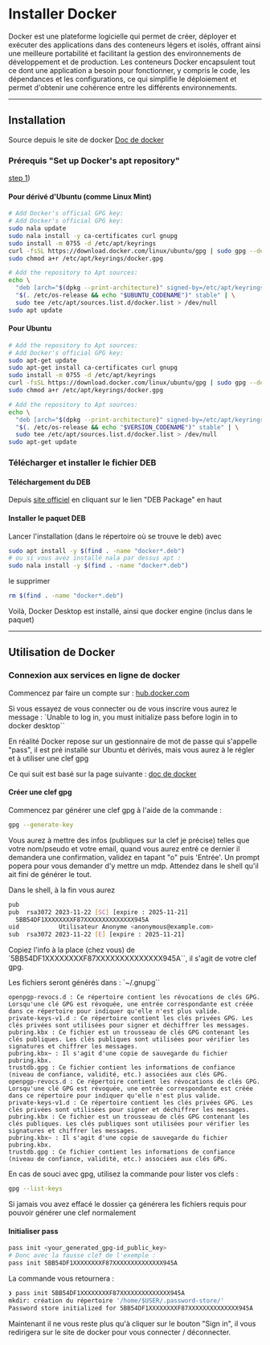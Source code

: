 # Installer Docker

Docker est une plateforme logicielle qui permet de créer, déployer et exécuter des applications dans des conteneurs légers et isolés, offrant ainsi une meilleure portabilité et facilitant la gestion des environnements de développement et de production. Les conteneurs Docker encapsulent tout ce dont une application a besoin pour fonctionner, y compris le code, les dépendances et les configurations, ce qui simplifie le déploiement et permet d'obtenir une cohérence entre les différents environnements.

________________________________________________________

## Installation

Source depuis le site de docker [Doc de docker](https://docs.docker.com/desktop/install/linux-install/)

### Prérequis "Set up Docker's apt repository"

[step 1](https://docs.docker.com/engine/install/ubuntu/#install-using-the-repository))

#### Pour dérivé d'Ubuntu (comme Linux Mint)

```bash
# Add Docker's official GPG key:
# Add Docker's official GPG key:
sudo nala update
sudo nala install -y ca-certificates curl gnupg
sudo install -m 0755 -d /etc/apt/keyrings
curl -fsSL https://download.docker.com/linux/ubuntu/gpg | sudo gpg --dearmor -o /etc/apt/keyrings/docker.gpg
sudo chmod a+r /etc/apt/keyrings/docker.gpg

# Add the repository to Apt sources:
echo \
  "deb [arch="$(dpkg --print-architecture)" signed-by=/etc/apt/keyrings/docker.gpg] https://download.docker.com/linux/ubuntu \
  "$(. /etc/os-release && echo "$UBUNTU_CODENAME")" stable" | \
  sudo tee /etc/apt/sources.list.d/docker.list > /dev/null
sudo apt update
```

#### Pour Ubuntu

```bash
# Add the repository to Apt sources:
# Add Docker's official GPG key:
sudo apt-get update
sudo apt-get install ca-certificates curl gnupg
sudo install -m 0755 -d /etc/apt/keyrings
curl -fsSL https://download.docker.com/linux/ubuntu/gpg | sudo gpg --dearmor -o /etc/apt/keyrings/docker.gpg
sudo chmod a+r /etc/apt/keyrings/docker.gpg

# Add the repository to Apt sources:
echo \
  "deb [arch="$(dpkg --print-architecture)" signed-by=/etc/apt/keyrings/docker.gpg] https://download.docker.com/linux/ubuntu \
  "$(. /etc/os-release && echo "$VERSION_CODENAME")" stable" | \
  sudo tee /etc/apt/sources.list.d/docker.list > /dev/null
sudo apt-get update
```

### Télécharger et installer le fichier DEB

#### Téléchargement du DEB

Depuis [site officiel](https://docs.docker.com/desktop/install/ubuntu/) en cliquant sur le lien "DEB Package" en haut

#### Installer le paquet DEB

Lancer l'installation (dans le répertoire où se trouve le deb) avec

```bash
sudo apt install -y $(find . -name "docker*.deb")
# ou si vous avez installé nala par dessus apt :
sudo nala install -y $(find . -name "docker*.deb")
```

le supprimer

```bash
rm $(find . -name "docker*.deb")
```

Voilà, Docker Desktop est installé, ainsi que docker engine (inclus dans le paquet)

________________________________________________________

## Utilisation de Docker

### Connexion aux services en ligne de docker

Commencez par faire un compte sur :
[hub.docker.com](https://hub.docker.com/signup)

Si vous essayez de vous connecter ou de vous inscrire vous aurez le message :
`Unable to log in, you must initialize pass before login in to docker desktop``

En réalité Docker repose sur un gestionnaire de mot de passe qui s'appelle "pass", il est pré installé sur Ubuntu et dérivés, mais vous aurez à le régler et à utiliser une clef gpg

Ce qui suit est basé sur la page suivante :
[doc de docker](https://docs.docker.com/desktop/get-started/#credentials-management-for-linux-users)

#### Créer une clef gpg

Commencez par générer une clef gpg à l'aide de la commande :

```bash
gpg --generate-key
```

Vous aurez à mettre des infos (publiques sur la clef je précise) telles que votre nom/pseudo et votre email, quand vous aurez entré ce dernier il demandera une confirmation, validez en tapant "o" puis 'Entrée'. Un prompt popera pour vous demander d'y mettre un mdp. Attendez dans le shell qu'il ait fini de générer le tout.

Dans le shell, à la fin vous aurez

```bash
pub
pub  rsa3072 2023-11-22 [SC] [expire : 2025-11-21]
  5BB54DF1XXXXXXXXF87XXXXXXXXXXXXXX945A
uid           Utilisateur Anonyme <anonymous@example.com>
sub  rsa3072 2023-11-22 [E] [expire : 2025-11-21]
```

Copiez l'info à la place (chez vous) de `5BB54DF1XXXXXXXXF87XXXXXXXXXXXXXX945A``, il s'agit de votre clef gpg.

Les fichiers seront générés dans :
`~/.gnupg``

```debug
openpgp-revocs.d : Ce répertoire contient les révocations de clés GPG. Lorsqu'une clé GPG est révoquée, une entrée correspondante est créée dans ce répertoire pour indiquer qu'elle n'est plus valide.
private-keys-v1.d : Ce répertoire contient les clés privées GPG. Les clés privées sont utilisées pour signer et déchiffrer les messages.
pubring.kbx : Ce fichier est un trousseau de clés GPG contenant les clés publiques. Les clés publiques sont utilisées pour vérifier les signatures et chiffrer les messages.
pubring.kbx~ : Il s'agit d'une copie de sauvegarde du fichier pubring.kbx.
trustdb.gpg : Ce fichier contient les informations de confiance (niveau de confiance, validité, etc.) associées aux clés GPG.
openpgp-revocs.d : Ce répertoire contient les révocations de clés GPG. Lorsqu'une clé GPG est révoquée, une entrée correspondante est créée dans ce répertoire pour indiquer qu'elle n'est plus valide.
private-keys-v1.d : Ce répertoire contient les clés privées GPG. Les clés privées sont utilisées pour signer et déchiffrer les messages.
pubring.kbx : Ce fichier est un trousseau de clés GPG contenant les clés publiques. Les clés publiques sont utilisées pour vérifier les signatures et chiffrer les messages.
pubring.kbx~ : Il s'agit d'une copie de sauvegarde du fichier pubring.kbx.
trustdb.gpg : Ce fichier contient les informations de confiance (niveau de confiance, validité, etc.) associées aux clés GPG.
```

En cas de souci avec gpg, utilisez la commande pour lister vos clefs :

```bash
gpg --list-keys
```

Si jamais vou avez effacé le dossier ça générera les fichiers requis pour pouvoir générer une clef normalement

#### Initialiser pass

```bash
pass init <your_generated_gpg-id_public_key>
# Donc avec la fausse clef de l'exemple :
pass init 5BB54DF1XXXXXXXXF87XXXXXXXXXXXXXX945A
```

La commande vous retournera :

```bash
❯ pass init 5BB54DF1XXXXXXXXF87XXXXXXXXXXXXXX945A
mkdir: création du répertoire '/home/$USER/.password-store/'
Password store initialized for 5BB54DF1XXXXXXXXF87XXXXXXXXXXXXXX945A
```

Maintenant il ne vous reste plus qu'à cliquer sur le bouton "Sign in", il vous redirigera sur le site de docker pour vous connecter / déconnecter.
